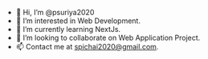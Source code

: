 - 👋 Hi, I’m @psuriya2020
- 👀 I’m interested in Web Development.
- 🌱 I’m currently learning NextJs.
- 💞️ I’m looking to collaborate on Web Application Project.
- 📫 Contact me at spichai2020@gmail.com.

<!---
psuriya2020/psuriya2020 is a ✨ special ✨ repository because its `README.md` (this file) appears on your GitHub profile.
You can click the Preview link to take a look at your changes.
--->
